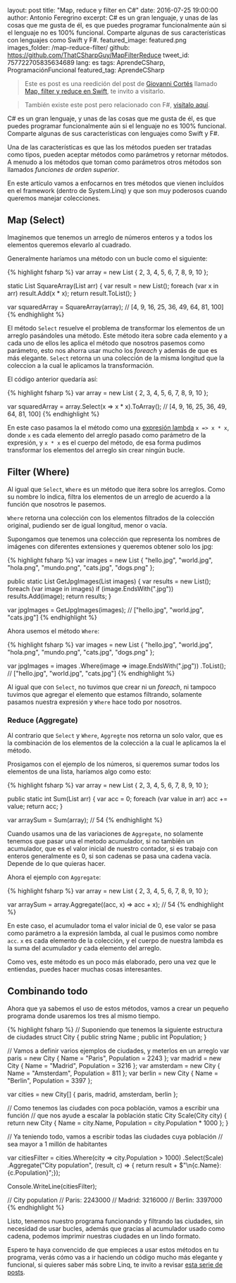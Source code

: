 layout: post
title: "Map, reduce y filter en C#"
date: 2016-07-25 19:00:00
author: Antonio Feregrino
excerpt: C# es un gran lenguaje, y unas de las cosas que me gusta de él, es que puedes programar funcionalmente aún si el lenguaje no es 100% funcional. Comparte algunas de sus características con lenguajes como Swift y F#.
featured_image: featured.png
images_folder: /map-reduce-filter/
github: https://github.com/ThatCSharpGuy/MapFilterReduce
tweet_id: 757722705835634689
lang: es
tags: AprendeCSharp, ProgramaciónFuncional
featured_tag: AprendeCSharp

 > Este es post es una reedición del post de <a href="https://twitter.com/giovanni_cortes" target="_blank">Giovanni Cortés</a> llamado <a href="https://giovannicortes.com/swift/map-filter-reduce-en-swift/" target="_blank">Map, filter y reduce en Swift</a>, te invito a visitarlo.  

 > También existe este post pero relacionado con F#, <a href="../map-filter-reduce-f-sharp">visítalo aquí</a>.

C# es un gran lenguaje, y unas de las cosas que me gusta de él, es que puedes programar funcionalmente aún si el lenguaje no es 100% funcional. Comparte algunas de sus características con lenguajes como Swift y F#.

Una de las características es que las los métodos pueden ser tratadas como tipos, pueden aceptar métodos como parámetros y retornar métodos. A menudo a los métodos que toman como parámetros otros métodos son llamados *funciones de orden superior*.

En este artículo vamos a enfocarnos en tres métodos que vienen incluídos en el framework (dentro de System.Linq) y que son muy poderosos cuando queremos manejar colecciones.

## Map (Select)
Imaginemos que tenemos un arreglo de números enteros y a todos los elementos queremos elevarlo al cuadrado.

Generalmente haríamos una método con un bucle como el siguiente:

{% highlight fsharp %}
var array = new List<int> { 2, 3, 4, 5, 6, 7, 8, 9, 10 };

static List<int> SquareArray(List<int> arr)
{
    var result = new List<int>();
    foreach (var x in arr)
        result.Add(x * x);
    return result.ToList();
}
   
var squaredArray = SquareArray(array); // [4, 9, 16, 25, 36, 49, 64, 81, 100]
{% endhighlight %}  

El método `Select` resuelve el problema de transformar los elementos de un arreglo pasándoles una método. Este método itera sobre cada elemento y a cada uno de ellos les aplica el método que nosotros pasemos como parámetro, esto nos ahorra usar mucho los *foreach* y además de que es más elegante. `Select` retorna un una colección de la misma longitud que la coleccion a la cual le aplicamos la transformación.

El código anterior quedaría así:

{% highlight fsharp %}
var array = new List<int> { 2, 3, 4, 5, 6, 7, 8, 9, 10 };

var squaredArray = array.Select(x => x * x).ToArray(); // [4, 9, 16, 25, 36, 49, 64, 81, 100]
{% endhighlight %}  

En este caso pasamos la el método como una <a href="#" target="_blank" rel="nofollow">expresión lambda</a> `x => x * x`, donde `x` es cada elemento del arreglo pasado como parámetro de la expresión, y `x * x` es el cuerpo del método, de esa forma pudimos transformar los elementos del arreglo sin crear ningún bucle.

## Filter (Where)
Al igual que `Select`, `Where` es un método que itera sobre los arreglos. Como su nombre lo indica, filtra los elementos de un arreglo de acuerdo a la función que nosotros le pasemos.

`Where` retorna una colección con los elementos filtrados de la colección original, pudiendo ser de igual longitud, menor o vacía.

Supongamos que tenemos una colección que representa los nombres de imágenes con diferentes extensiones y queremos obtener solo los jpg:

{% highlight fsharp %}
var images = new List<string> {
    "hello.jpg",
    "world.jpg",
    "hola.png",
    "mundo.png",
    "cats.jpg",
    "dogs.png"
};

public static List<string> GetJpgImages(List<string> images)
{
    var results = new List<string>();
    foreach (var image in images)
        if (image.EndsWith(".jpg"))
            results.Add(image);
    return results;
}

var jpgImages = GetJpgImages(images); // ["hello.jpg", "world.jpg", "cats.jpg"]
{% endhighlight %}  

Ahora usemos el método `Where`:

{% highlight fsharp %}
var images = new List<string> {
    "hello.jpg",
    "world.jpg",
    "hola.png",
    "mundo.png",
    "cats.jpg",
    "dogs.png"
};

var jpgImages = images
                .Where(image => image.EndsWith(".jpg"))
                .ToList(); // ["hello.jpg", "world.jpg", "cats.jpg"]
{% endhighlight %}  

Al igual que con `Select`, no tuvimos que crear ni un *foreach*, ni tampoco tuvimos que agregar el elemento que estamos filtrando, solamente pasamos nuestra expresión y `Where` hace todo por nosotros.

### Reduce (Aggregate)
Al contrario que `Select` y `Where`, `Aggregte` nos retorna un solo valor, que es la combinación de los elementos de la colección a la cual le aplicamos la el método.

Prosigamos con el ejemplo de los números, si queremos sumar todos los elementos de una lista, haríamos algo como esto:

{% highlight fsharp %}
var array = new List<int> { 2, 3, 4, 5, 6, 7, 8, 9, 10 };   

public static int Sum(List<int> arr)
{
    var acc = 0;
    foreach (var value in arr)
        acc += value;
    return acc;
}

var arraySum = Sum(array); // 54
{% endhighlight %}  

Cuando usamos una de las variaciones de `Aggregate`, no solamente tenemos que pasar una el metodo acumulador, si no también un acumulador, que es el valor inicial de nuestro contador, si es trabajo con enteros generalmente es 0, si son cadenas se pasa una cadena vacía. Depende de lo que quieras hacer.

Ahora el ejemplo con `Aggregate`:

{% highlight fsharp %}
var array = new List<int> { 2, 3, 4, 5, 6, 7, 8, 9, 10 };

var arraySum = array.Aggregate((acc, x) => acc + x); // 54
{% endhighlight %}  

En este caso, el acumulador toma el valor inicial de 0, ese valor se pasa como parámetro a la expresión lambda, al cual le pusimos como nombre `acc`. `x` es cada elemento de la colección, y el cuerpo de nuestra lambda es la suma del acumulador y cada elemento del arreglo.

Como ves, este método es un poco más elaborado, pero una vez que le entiendas, puedes hacer muchas cosas interesantes.

## Combinando todo  

Ahora que ya sabemos el uso de estos métodos, vamos a crear un pequeño programa donde usaremos los tres al mismo tiempo.

{% highlight fsharp %}
// Suponiendo que tenemos la siguiente estructura de ciudades
struct City
{
    public string Name ;
    public int Population;
}


// Vamos a definir varios ejemplos de ciudades, y meterlos en un arreglo
var paris = new City { Name = "Paris", Population = 2243 };
var madrid = new City { Name = "Madrid", Population = 3216 };
var amsterdam = new City { Name = "Amsterdam", Population = 811 };
var berlin = new City { Name = "Berlin", Population = 3397 };

var cities = new City[] { paris, madrid, amsterdam, berlin };

// Como tenemos las ciudades con poca población, vamos a escribir una función
// que nos ayude a escalar la población
static City Scale(City city) 
{
    return new City { Name = city.Name, Population = city.Population * 1000 };
}

// Ya teniendo todo, vamos a escribir todas las ciudades cuya población
// sea mayor a 1 millón de habitantes

var citiesFilter = cities.Where(city => city.Population > 1000)
                         .Select(Scale)
                         .Aggregate("City population", 
                            (result, c) => {
                                return result + $"\n{c.Name}: {c.Population}";});

Console.WriteLine(citiesFilter);

// City population
// Paris: 2243000
// Madrid: 3216000
// Berlin: 3397000
{% endhighlight %}  

Listo, tenemos nuestro programa funcionando y filtrando las ciudades, sin necesidad de usar bucles, además que gracias al acumulador usado como cadena, podemos imprimir nuestras ciudades en un lindo formato.

Espero te haya convencido de que empieces a usar estos métodos en tu programa, verás cómo vas a ir haciendo un código mucho más elegante y funcional, si quieres saber más sobre Linq, te invito a revisar <a href="#">esta serie de posts</a>.
